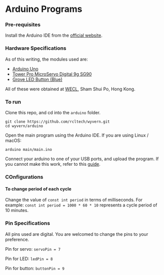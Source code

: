 # Arduino Programs

### Pre-requisites
Install the Arduino IDE from the [official website](https://www.arduino.cc/en/main/software).

### Hardware Specifications
As of this writing, the modules used are:
- [Arduino Uno](https://store.arduino.cc/usa/arduino-uno-rev3)
- [Tower Pro MicroServo Digital 9g SG90](http://wiki.seeedstudio.com/Grove-LED_Button/)
- [Grove LED Button (Blue)](http://www.towerpro.com.tw/product/sg90-7/)

All of these were obtained at [WECL](https://www.google.com/maps/place/WECL/@22.330139,114.1596443,17z/data=!3m1!4b1!4m5!3m4!1s0x340400b48210ecb9:0x230f477445c8bed5!8m2!3d22.330139!4d114.161833), Sham Shui Po, Hong Kong.

### To run
Clone this repo, and cd into the `arduino` folder.
```
git clone https://github.com/rcltech/wyvern.git
cd wyvern/arduino
```

Open the main program using the Arduino IDE. If you are using Linux / macOS:
```
arduino main/main.ino
```

Connect your arduino to one of your USB ports, and upload the program. If you cannot make this work, refer to this [guide](https://www.arduino.cc/en/main/howto).

### COnfigurations
#### To change period of each cycle
Change the value of `const int period` in terms of milliseconds.
For example: `const int period = 1000 * 60 * 10` represents a cycle period of 10 minutes.

### Pin Specifications
All pins used are digital. You are welcomed to change the pins to your preference.

Pin for servo: `servoPin = 7`

Pin for LED: `ledPin = 8`

Pin for button: `buttonPin = 9`
